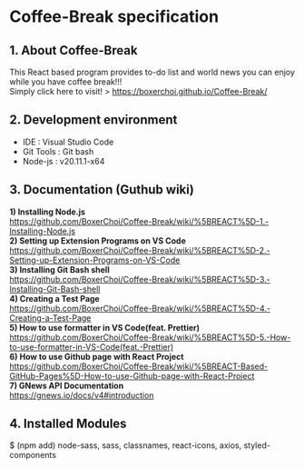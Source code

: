 # Coffee-Break specification

## 1. About Coffee-Break

This React based program provides to-do list and world news you can enjoy while you have coffee break!!!  
Simply click here to visit! > https://boxerchoi.github.io/Coffee-Break/

## 2. Development environment

- IDE : Visual Studio Code
- Git Tools : Git bash
- Node-js : v20.11.1-x64

## 3. Documentation (Guthub wiki)

**1) Installing Node.js**  
https://github.com/BoxerChoi/Coffee-Break/wiki/%5BREACT%5D-1.-Installing-Node.js  
**2) Setting up Extension Programs on VS Code**  
https://github.com/BoxerChoi/Coffee-Break/wiki/%5BREACT%5D-2.-Setting-up-Extension-Programs-on-VS-Code  
**3) Installing Git Bash shell**  
https://github.com/BoxerChoi/Coffee-Break/wiki/%5BREACT%5D-3.-Installing-Git-Bash-shell  
**4) Creating a Test Page**  
https://github.com/BoxerChoi/Coffee-Break/wiki/%5BREACT%5D-4.-Creating-a-Test-Page  
**5) How to use formatter in VS Code(feat. Prettier)**  
https://github.com/BoxerChoi/Coffee-Break/wiki/%5BREACT%5D-5.-How-to-use-formatter-in-VS-Code(feat.-Prettier)  
**6) How to use Github page with React Project**  
https://github.com/BoxerChoi/Coffee-Break/wiki/%5BREACT-Based-GitHub-Pages%5D-How-to-use-Github-page-with-React-Project  
**7) GNews API Documentation**  
https://gnews.io/docs/v4#introduction

## 4. Installed Modules

$ (npm add) node-sass, sass, classnames, react-icons, axios, styled-components

